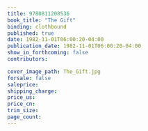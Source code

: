 ```yaml
---
title: 9780811208536
book_title: "The Gift"
binding: clothbound
published: true
date: 1982-11-01T06:00:20-04:00
publication_date: 1982-11-01T06:00:20-04:00
show_in_forthcoming: false
contributors:

cover_image_path: The_Gift.jpg
forsale: false
saleprice:
shipping_charge:
price_us:
price_cn:
trim_size:
page_count:
---
```


